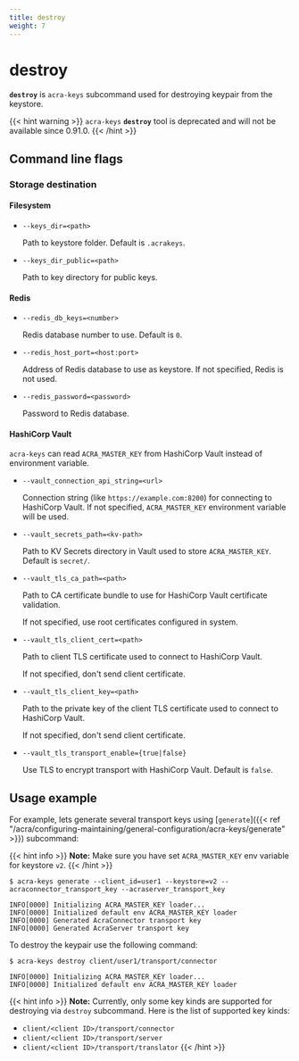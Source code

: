 ```yaml
---
title: destroy
weight: 7
---
```


# destroy

**`destroy`** is `acra-keys` subcommand used for destroying keypair from the keystore.

{{< hint warning >}}
`acra-keys` **`destroy`** tool is deprecated and will not be available since 0.91.0.
{{< /hint >}}

## Command line flags

### Storage destination

#### Filesystem

* `--keys_dir=<path>`

  Path to keystore folder.
  Default is `.acrakeys`.

* `--keys_dir_public=<path>`

  Path to key directory for public keys.


#### Redis

* `--redis_db_keys=<number>`

  Redis database number to use.
  Default is `0`.
  <!-- `acra-server -help` says default is `-1` but in `cmd/redis.go` I see `redisDefaultDB = 0` -->
  <!-- this var is also used as default value for the flag, where's the truth? -->

* `--redis_host_port=<host:port>`

  Address of Redis database to use as keystore.
  If not specified, Redis is not used.

* `--redis_password=<password>`

  Password to Redis database.


#### HashiCorp Vault

`acra-keys` can read `ACRA_MASTER_KEY` from HashiCorp Vault instead of environment variable.

* `--vault_connection_api_string=<url>`

  Connection string (like `https://example.com:8200`) for connecting to HashiCorp Vault.
  If not specified, `ACRA_MASTER_KEY` environment variable will be used.

* `--vault_secrets_path=<kv-path>`

  Path to KV Secrets directory in Vault used to store `ACRA_MASTER_KEY`.
  Default is `secret/`.

* `--vault_tls_ca_path=<path>`

  Path to CA certificate bundle to use for HashiCorp Vault certificate validation.

  If not specified, use root certificates configured in system.

* `--vault_tls_client_cert=<path>`

  Path to client TLS certificate used to connect to HashiCorp Vault.

  If not specified, don't send client certificate.

* `--vault_tls_client_key=<path>`

  Path to the private key of the client TLS certificate used to connect to HashiCorp Vault.

  If not specified, don't send client certificate.

* `--vault_tls_transport_enable={true|false}`

  Use TLS to encrypt transport with HashiCorp Vault.
  Default is `false`.


## Usage example

For example, lets generate several transport keys using [`generate`]({{< ref "/acra/configuring-maintaining/general-configuration/acra-keys/generate" >}}) subcommand:

{{< hint info >}}
**Note:**
Make sure you have set `ACRA_MASTER_KEY` env variable for keystore `v2`.
{{< /hint >}}

```
$ acra-keys generate --client_id=user1 --keystore=v2 --acraconnector_transport_key --acraserver_transport_key

INFO[0000] Initializing ACRA_MASTER_KEY loader...       
INFO[0000] Initialized default env ACRA_MASTER_KEY loader 
INFO[0000] Generated AcraConnector transport key        
INFO[0000] Generated AcraServer transport key
```

To destroy the keypair use the following command:
```
$ acra-keys destroy client/user1/transport/connector

INFO[0000] Initializing ACRA_MASTER_KEY loader...       
INFO[0000] Initialized default env ACRA_MASTER_KEY loader
```

{{< hint info >}}
**Note:**
Currently, only some key kinds are supported for destroying via `destroy` subcommand.
Here is the list of supported key kinds:

<!-- cmd/acra-keys/keys/command-line.go func ParseKeyKind -->
- `client/<client ID>/transport/connector`
- `client/<client ID>/transport/server`
- `client/<client ID>/transport/translator`
{{< /hint >}}
